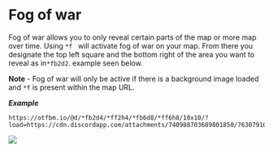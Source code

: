 # Fog of war

Fog of war allows you to only reveal certain parts of the map or more map over time. Using `*f ` will activate fog of war on your map. From there you designate the top left square and the bottom right of the area you want to reveal as in`*fb2d2`. example seen below. 

**Note** - Fog of war will only be active if there is a background image loaded and `*f` is present within the map URL. 

_**Example**_

```
https://otfbm.io/@d/*fb2d4/*ff2h4/*fb6d8/*ff6h8/10x10/?load=https://cdn.discordapp.com/attachments/740988703689801850/763079108636049459/DeathHousev3.json
```
![](https://otfbm.io/@d/*fb2d4/*ff2h4/*fb6d8/*ff6h8/10x10/?load=https://cdn.discordapp.com/attachments/740988703689801850/763079108636049459/DeathHousev3.json)